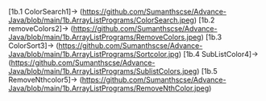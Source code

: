 [1b.1 ColorSearch1]-> (https://github.com/Sumanthscse/Advance-Java/blob/main/1b.ArrayListPrograms/ColorSearch.jpeg)
[1b.2 removeColors2]->  (https://github.com/Sumanthscse/Advance-Java/blob/main/1b.ArrayListPrograms/RemoveColors.jpeg)
[1b.3 ColorSort3]->  (https://github.com/Sumanthscse/Advance-Java/blob/main/1b.ArrayListPrograms/Sortcolor.jpg)
[1b.4 SubListColor4]-> (https://github.com/Sumanthscse/Advance-Java/blob/main/1b.ArrayListPrograms/SublistColors.jpeg)
[1b.5 RemoveNthcolor5]-> (https://github.com/Sumanthscse/Advance-Java/blob/main/1b.ArrayListPrograms/RemoveNthColor.jpeg)
